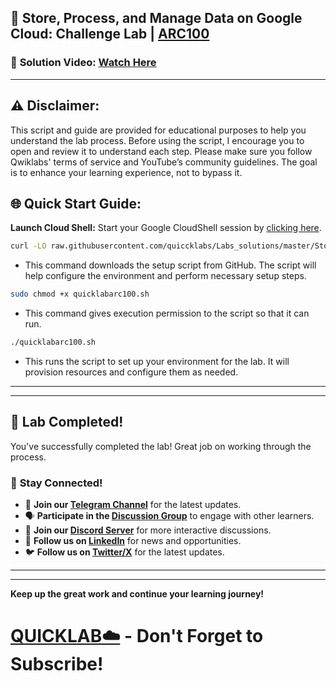 
## 🚀 Store, Process, and Manage Data on Google Cloud: Challenge Lab | [ARC100](https://www.cloudskillsboost.google/focuses/60439?parent=catalog)

### 🔗 **Solution Video:** [Watch Here]()

---

## ⚠️ **Disclaimer:**
This script and guide are provided for educational purposes to help you understand the lab process. Before using the script, I encourage you to open and review it to understand each step. Please make sure you follow Qwiklabs' terms of service and YouTube’s community guidelines. The goal is to enhance your learning experience, not to bypass it.


## 🌐 **Quick Start Guide:**

**Launch Cloud Shell:**
Start your Google CloudShell session by [clicking here](https://console.cloud.google.com/home/dashboard?project=&pli=1&cloudshell=true).


```bash
curl -LO raw.githubusercontent.com/quiccklabs/Labs_solutions/master/Store%20Process%20and%20Manage%20Data%20on%20Google%20Cloud%20Challenge%20Lab/quicklabarc100.sh
```
- This command downloads the setup script from GitHub. The script will help configure the environment and perform necessary setup steps.


```bash
sudo chmod +x quicklabarc100.sh
```
- This command gives execution permission to the script so that it can run.

```bash
./quicklabarc100.sh
```
- This runs the script to set up your environment for the lab. It will provision resources and configure them as needed.

---

---

## 🎉 **Lab Completed!**

You've successfully completed the lab! Great job on working through the process.

### 🌟 **Stay Connected!**

- 🔔 **Join our [Telegram Channel](https://t.me/quiccklab)** for the latest updates.
- 🗣 **Participate in the [Discussion Group](https://t.me/Quicklabchat)** to engage with other learners.
- 💬 **Join our [Discord Server](https://discord.gg/7fAVf4USZn)** for more interactive discussions.
- 💼 **Follow us on [LinkedIn](https://www.linkedin.com/company/quicklab-linkedin/)** for news and opportunities.
- 🐦 **Follow us on [Twitter/X](https://x.com/quicklab7)** for the latest updates.


---
---

**Keep up the great work and continue your learning journey!**

# [QUICKLAB☁️](https://www.youtube.com/@quick_lab) - Don't Forget to Subscribe!
